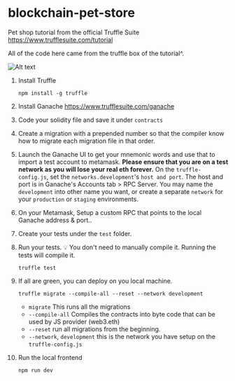 # blockchain-pet-store

Pet shop tutorial from the official Truffle Suite
https://www.trufflesuite.com/tutorial

All of the code here came from the truffle box of the tutorial^.

![Alt text](/adopt_petstore.gif?raw=true "Pet store blockchain demo")

1. Install Truffle
    ```
    npm install -g truffle
    ```

2. Install Ganache
    https://www.trufflesuite.com/ganache

3. Code your solidity file and save it under `contracts`

4. Create a migration with a prepended number so that the compiler know how to migrate each migration file in that order.

5. Launch the Ganache UI to get your mnemonic words and use that to import a test account to metamask. **Please ensure that you are on a test network as you will lose your real eth forever.** On the `truffle-config.js`, set the `networks.development`'s `host and port`. The host and port is in Ganache's Accounts tab > RPC Server. You may name the `development` into other name you want, or create a separate `network` for your `production` or `staging` environments.

6. On your Metamask, Setup a custom RPC that points to the local Ganache address & port..

7. Create your tests under the `test` folder.

8. Run your tests. 💡 You don't need to manually compile it. Running the tests will compile it.

    ```
    truffle test
    ```
9. If all are green, you can deploy on you local machine.

    ```
    truffle migrate --compile-all --reset --network development
    ```

    + `migrate` This runs all the migrations
    + `--compile-all` Compiles the contracts into byte code that can be used by JS provider (web3.eth)
    + `--reset` run all migrations from the beginning.
    + `--network`, `development` this is the network you have setup on the `truffle-config.js`

10. Run the local frontend

    ```
    npm run dev
    ```
